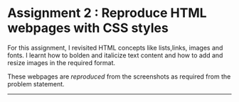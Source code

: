 # Assignment 2 : Reproduce HTML webpages with CSS styles

For this assignment, I revisited HTML concepts like lists,links, images and fonts. I learnt how to bolden and italicize text content and how to add and resize images in the required format. 

These webpages are _reproduced_ from the screenshots as required from the problem statement.

***